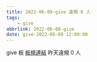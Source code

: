 ```yaml
---
title: 2022-06-08-give 違規 0 人
tags:
    - give
abbrlink: 2022-06-08-give
date: give-2022-06-08 12:00:00
---
```

give 板 [板規連結](https://www.ptt.cc/bbs/give/M.1612495900.A.C32.html)
昨天違規 0 人
